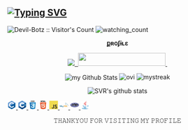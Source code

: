 ## [![Typing SVG](https://readme-typing-svg.herokuapp.com?font=Lemon+milk&color=Y70000&lines=Welcome+to+Devil-Botz's+Profile;I+am+a+beginer+Programmer;Learning+Python+and+Pyrogram+and+others;I+am+a+BCA+student;Join+@cinemala_com+for+Movies+Series..;TeleGram+Bot+Maker;Please+Star+and+Fork+My+Repos)](https://git.io/typing-svg)

<img src="https://profile-counter.glitch.me/{Devil-Botz}/count.svg" alt="Devil-Botz :: Visitor's Count" />

<img src="https://komarev.com/ghpvc/?username=Devil-Botz&color=brightgreen" alt="watching_count" />
<p align="center">
<b>քʀօʄɨʟɛ</b>
</p>
<p align="center">
<a href="https://t.me/cinemala_com1">
  <img src="https://img.shields.io/badge/Join-blue?logo=telegram" width="70">
<a href="https://telegram.me/cinemala_com1">
    &nbsp;<img src="https://img.shields.io/badge/𝙲𝙸𝙽𝙴𝙼𝙰𝙻𝙰.𝙲𝙾𝙼-𝙶𝚁𝙾𝚄𝙿-blue?style=flat-square&logo=telegram" width="200" height="30">&nbsp;
  </a>
</p>
<p align="center">
<img align="center" src="https://github-readme-stats.vercel.app/api?username=Devil-Botz&include_all_commits=true&count_private=true&show_icons=true&line_height=20&title_color=2B5BBD&icon_color=1124BB&text_color=A1A1A1&bg_color=0,000000,130F40" alt="my Github Stats"/>
<img src="https://github-readme-stats.vercel.app/api/top-langs?username=Devil-Botz&show_icons=true&locale=en&layout=compact&theme=chartreuse-dark" alt="ovi" />
<img src="https://github-readme-streak-stats.herokuapp.com/?user=Devil-Botz&theme=chartreuse-dark" alt="mystreak"/>

<p align="center">
<img src="https://github-readme-stats.vercel.app/api?username=Devil-Botz&hide=prs,issues&show_icons=true&title_color=3E4405F&text_color=3E4405F&icon_color=3E4405F&bg_color=3E4405F" alt="SVR's github stats" />
</p>

</div>

<p align="left"> <a href="https://www.cprogramming.com/" target="_blank" rel="noreferrer"> <img src="https://raw.githubusercontent.com/devicons/devicon/master/icons/c/c-original.svg" alt="c" width="20" height="20"/> </a> <a href="https://www.w3schools.com/cpp/" target="_blank" rel="noreferrer"> <img src="https://raw.githubusercontent.com/devicons/devicon/master/icons/cplusplus/cplusplus-original.svg" alt="cplusplus" width="20" height="20"/> </a> <a href="https://www.w3schools.com/css/" target="_blank" rel="noreferrer"> <img src="https://raw.githubusercontent.com/devicons/devicon/master/icons/css3/css3-original-wordmark.svg" alt="css3" width="20" height="20"/> </a> <a href="https://www.w3.org/html/" target="_blank" rel="noreferrer"> <img src="https://raw.githubusercontent.com/devicons/devicon/master/icons/html5/html5-original-wordmark.svg" alt="html5" width="20" height="20"/> </a> <a href="https://developer.mozilla.org/en-US/docs/Web/JavaScript" target="_blank" rel="noreferrer"> <img src="https://raw.githubusercontent.com/devicons/devicon/master/icons/javascript/javascript-original.svg" alt="javascript" width="20" height="20"/> </a> <a href="https://www.mysql.com/" target="_blank" rel="noreferrer"> <img src="https://raw.githubusercontent.com/devicons/devicon/master/icons/mysql/mysql-original-wordmark.svg" alt="mysql" width="20" height="20"/> </a> <a href="https://www.php.net" target="_blank" rel="noreferrer"> <img src="https://raw.githubusercontent.com/devicons/devicon/master/icons/php/php-original.svg" alt="php" width="20" height="20"/> </a><a href="https://www.java.com" target="_blank" rel="noreferrer"> <img src="https://raw.githubusercontent.com/devicons/devicon/master/icons/java/java-original.svg" alt="java" width="20" height="20"/> </a></p>

<p align="center">
𝚃𝙷𝙰𝙽𝙺𝚈𝙾𝚄 𝙵𝙾𝚁 𝚅𝙸𝚂𝙸𝚃𝙸𝙽𝙶 𝙼𝚈 𝙿𝚁𝙾𝙵𝙸𝙻𝙴
</p>
